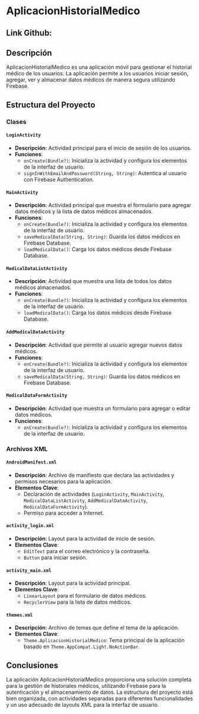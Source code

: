 # AplicacionHistorialMedico

## Link Github: 
## Descripción
AplicacionHistorialMedico es una aplicación móvil para gestionar el historial médico de los usuarios. La aplicación permite a los usuarios iniciar sesión, agregar, ver y almacenar datos médicos de manera segura utilizando Firebase.

## Estructura del Proyecto

### Clases

#### `LoginActivity`
- **Descripción**: Actividad principal para el inicio de sesión de los usuarios.
- **Funciones**:
  - `onCreate(Bundle?)`: Inicializa la actividad y configura los elementos de la interfaz de usuario.
  - `signInWithEmailAndPassword(String, String)`: Autentica al usuario con Firebase Authentication.

#### `MainActivity`
- **Descripción**: Actividad principal que muestra el formulario para agregar datos médicos y la lista de datos médicos almacenados.
- **Funciones**:
  - `onCreate(Bundle?)`: Inicializa la actividad y configura los elementos de la interfaz de usuario.
  - `saveMedicalData(String, String)`: Guarda los datos médicos en Firebase Database.
  - `loadMedicalData()`: Carga los datos médicos desde Firebase Database.

#### `MedicalDataListActivity`
- **Descripción**: Actividad que muestra una lista de todos los datos médicos almacenados.
- **Funciones**:
  - `onCreate(Bundle?)`: Inicializa la actividad y configura los elementos de la interfaz de usuario.
  - `loadMedicalData()`: Carga los datos médicos desde Firebase Database.

#### `AddMedicalDataActivity`
- **Descripción**: Actividad que permite al usuario agregar nuevos datos médicos.
- **Funciones**:
  - `onCreate(Bundle?)`: Inicializa la actividad y configura los elementos de la interfaz de usuario.
  - `saveMedicalData(String, String)`: Guarda los datos médicos en Firebase Database.

#### `MedicalDataFormActivity`
- **Descripción**: Actividad que muestra un formulario para agregar o editar datos médicos.
- **Funciones**:
  - `onCreate(Bundle?)`: Inicializa la actividad y configura los elementos de la interfaz de usuario.

### Archivos XML

#### `AndroidManifest.xml`
- **Descripción**: Archivo de manifiesto que declara las actividades y permisos necesarios para la aplicación.
- **Elementos Clave**:
  - Declaración de actividades (`LoginActivity`, `MainActivity`, `MedicalDataListActivity`, `AddMedicalDataActivity`, `MedicalDataFormActivity`).
  - Permiso para acceder a Internet.

#### `activity_login.xml`
- **Descripción**: Layout para la actividad de inicio de sesión.
- **Elementos Clave**:
  - `EditText` para el correo electrónico y la contraseña.
  - `Button` para iniciar sesión.

#### `activity_main.xml`
- **Descripción**: Layout para la actividad principal.
- **Elementos Clave**:
  - `LinearLayout` para el formulario de datos médicos.
  - `RecyclerView` para la lista de datos médicos.

#### `themes.xml`
- **Descripción**: Archivo de temas que define el tema de la aplicación.
- **Elementos Clave**:
  - `Theme.AplicacionHistorialMedico`: Tema principal de la aplicación basado en `Theme.AppCompat.Light.NoActionBar`.

## Conclusiones
La aplicación AplicacionHistorialMedico proporciona una solución completa para la gestión de historiales médicos, utilizando Firebase para la autenticación y el almacenamiento de datos. La estructura del proyecto está bien organizada, con actividades separadas para diferentes funcionalidades y un uso adecuado de layouts XML para la interfaz de usuario.
